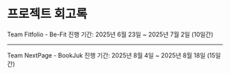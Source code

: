
# 프로젝트 회고록 

Team Fitfolio - Be-Fit  진행 기간: 2025년 6월 23일 ~ 2025년 7월 2일 (10일간)

---

Team NextPage - BookJuk 진행 기간: 2025년 8월 4일 ~ 2025년 8월 18일 (15일간) 
